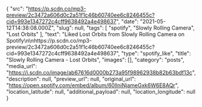 {
  "src": "https://p.scdn.co/mp3-preview/2c3472a606d0c2a51f1c46b60740ee6c8246455c?cid=993e1347272c4cff9638492a4e498637",
  "date": "2021-05-12T14:38:08.000Z",
  "slug": null,
  "tags": [
    "spotify",
    "Slowly Rolling Camera",
    "Lost Orbits"
  ],
  "text": "Liked Lost Orbits from Slowly Rolling Camera on Spotify\n\nhttps://p.scdn.co/mp3-preview/2c3472a606d0c2a51f1c46b60740ee6c8246455c?cid=993e1347272c4cff9638492a4e498637",
  "type": "spotify_like",
  "title": "Slowly Rolling Camera - Lost Orbits",
  "images": [],
  "category": "posts",
  "media_url": "https://i.scdn.co/image/ab67616d0000b273a95f98962938b82b63bdf13c",
  "description": null,
  "preview_url": null,
  "original_url": "https://open.spotify.com/embed/album/60lIniNjameGxk6W6E8AQr",
  "location_latitude": null,
  "additional_payload": null,
  "location_longitude": null
}